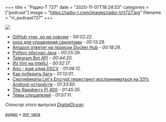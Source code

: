 +++
title = "Радио-Т 727"
date = "2020-11-07T18:24:53"
categories = ["podcast"]
image = "https://radio-t.com/images/radio-t/rt727.jpg"
filename = "rt_podcast727"
+++

![](https://radio-t.com/images/radio-t/rt727.jpg)

- [GitHub утек, но не совсем](https://arstechnica.com/information-technology/2020/11/githubs-source-code-was-leaked-on-github-last-night-sort-of/) - *00:02:22*.
- [sops для управления секретами](https://github.com/mozilla/sops) - *00:13:29*.
- [Amazon ответит на происки Docker Hub](https://sdtimes.com/cloud/amazon-offers-advice-on-docker-hub-rate-limits-announces-new-public-container-registry/) - *00:18:26*.
- [Python обогнал Java](https://www.techradar.com/news/python-finally-topples-java-as-the-worlds-second-most-popular-programming-language) - *00:25:39*.
- [Telegram Bot API](https://core.telegram.org/bots/api) - *00:44:20*.
- [Из Vim на IntelliJ](https://browntreelabs.com/from-vim-to-intellij/) - *00:52:17*.
- [Anu - еще одна DSCV](https://anu.dev/) - *01:06:12*.
- [Как победить баги](https://dev.to/lxkuz/the-art-of-war-how-to-beat-the-bugs-faster-and-harder-2e4g) - *01:12:01*.
- [Сертификаты Let's Encrypt перестанут восприниматься на 33% Android-устройств](https://www.opennet.ru/opennews/art.shtml?num=54043) - *01:33:50*.
- [The Raspberry Pi 400](https://www.jeffgeerling.com/blog/2020/raspberry-pi-400-teardown-and-review) - *01:45:35*.
- [Темы слушателей](https://radio-t.com/p/2020/11/03/prep-727/) - *01:57:11*.

*Спонсор этого выпуска [DigitalOcean](https://do.co/radiot)*


[аудио](https://cdn.radio-t.com/rt_podcast727.mp3) • [лог чата](https://chat.radio-t.com/logs/radio-t-727.html)
<audio src="https://cdn.radio-t.com/rt_podcast727.mp3" preload="none"></audio>
